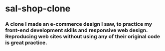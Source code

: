 # sal-shop-clone
### A clone I made an e-commerce design I saw, to practice my front-end development skills and responsive web design. Reproducing web sites without using any of their original code is great practice.
